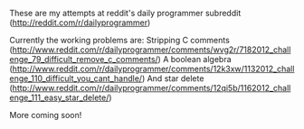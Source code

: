 These are my attempts at reddit's daily programmer subreddit (http://reddit.com/r/dailyprogrammer)

Currently the working problems are:
Stripping C comments (http://www.reddit.com/r/dailyprogrammer/comments/wvg2r/7182012_challenge_79_difficult_remove_c_comments/)
A boolean algebra (http://www.reddit.com/r/dailyprogrammer/comments/12k3xw/1132012_challenge_110_difficult_you_cant_handle/)
And star delete (http://www.reddit.com/r/dailyprogrammer/comments/12qi5b/1162012_challenge_111_easy_star_delete/)

More coming soon!

